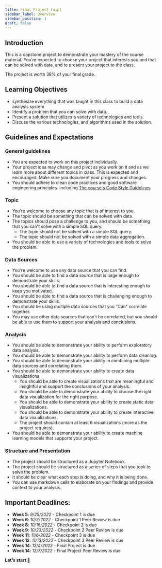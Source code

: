 ```yaml
---
title: Final Project (wip)
sidebar_label: Overview
sidebar_position: 1
draft: false
---
```


## Introduction
This is a capstone project to demonstrate your mastery of the course material. You're expected to choose your project that interests you and that can be solved with data, and to present your project to the class.

The project is worth 38% of your final grade.

## Learning Objectives
- synthesize everything that was taught in this class to build a data analysis system
- Identify a problem that you can solve with data.
- Present a solution that utilizes a variety of technologies and tools.
- Discuss the various technologies, and algorithms used in the solution.

## Guidelines and Expectations
### General guidelines
  - You are expected to work on this project individually.
  - Your project idea may change and pivot as you work on it and as we learn more about different topics in class. This is expected and encouraged. Make sure you document your progress and changes.
  - You should adhere to clean code practices and good software engineering principles. Including [The course's Code Style Guidelines](/guides/code-style)
  <!-- - You are expected to work on this project outside of class time. -->

### Topic
  - You're welcome to choose any topic that is of interest to you.
  - The topic should be something that can be solved with data.
  - The topics should pose a challenge to you, and should be something that you can't solve with a simple SQL query.
    - The topic should not be solved with a simple SQL query.
    - The topic should not be solved with a simple data aggregation.
  - You should be able to use a variety of technologies and tools to solve the problem.

### Data Sources
  - You're welcome to use any data source that you can find.
  - You should be able to find a data source that is large enough to demonstrate your skills.
  - You should be able to find a data source that is interesting enough to keep you motivated.
  - You should be able to find a data source that is challenging enough to demonstrate your skills.
  - You should be using multiple data sources that you "Can" correlate together.
  - You may use other data sources that can't be correlated, but you should be able to use them to support your analysis and conclusions.

### Analysis
  - You should be able to demonstrate your ability to perform exploratory data analysis.
  - You should be able to demonstrate your ability to perform data cleaning.
  - You should be able to demonstrate your ability in combining multiple data sources and correlating them.
  - You should be able to demonstrate your ability to create data visualizations.
    - You should be able to create visualizations that are meaningful and insightful and support the conclusions of your analysis.
    - You should be able to demonstrate your ability to choose the right data visualization for the right purpose.
    - You should be able to demonstrate your ability to create static data visualizations.
    - You should be able to demonstrate your ability to create interactive data visualizations.
    - The project should contain at least 6 visualizations (more as the project requires).
  - You should be able to demonstrate your ability to create machine learning models that supports your project.

### Structure and Presentation
  - The project should be structured as a Jupyter Notebook.
  - The project should be structured as a series of steps that you took to solve the problem.
  - It should be clear what each step is doing, and why it is being done.
  - You can use markdown cells to elaborate on your findings and provide context to your analysis.

## Important Deadlines:
  - **Week 5**: *9/25/2022* - Checkpoint 1 is due
  - **Week 6**: *10/2/2022* - Checkpoint 1 Peer Review is due
  - **Week 8**: *10/16/2022* - Checkpoint 2 is due
  - **Week 9**: *10/23/2022* - Checkpoint 2 Peer Review is due
  - **Week 11**: *11/6/2022* - Checkpoint 3 is due
  - **Week 12**: *11/13/2022* - Checkpoint 3 Peer Review is due
  - **Week 14**: *12/4/2022* - Final Project is due
  - **Week 14**: *12/7/2022* - Final Project Peer Review is due




**Let's start 🏁**


<!-- ## Rubrics -->
<!-- ![Part1](images/rubrics1.png)
![Part2](images/rubrics2.png) -->